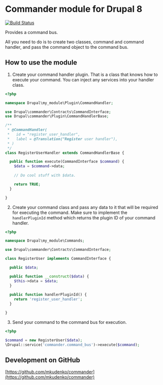 # Commander module for Drupal 8

[![Build Status](https://travis-ci.org/mkudenko/commander.svg?branch=master)](https://travis-ci.org/mkudenko/commander)

Provides a command bus.

All you need to do is to create two classes, command and command handler, and pass the command object to the command bus.

## How to use the module

1. Create your command handler plugin. That is a class that knows how to execute your command. You can inject any services into your handler class.
```php
<?php

namespace Drupal\my_module\Plugin\CommandHandler;

use Drupal\commander\Contracts\CommandInterface;
use Drupal\commander\Plugin\CommandHandlerBase;

/**
 * @CommandHandler(
 *   id = "register_user_handler",
 *   label = @Translation("Register user handler"),
 * )
 */
class RegisterUserHandler extends CommandHandlerBase {

  public function execute(CommandInterface $command) {
    $data = $command->data;
    
    // Do cool stuff with $data. 

    return TRUE;
  }

}
```

2. Create your command class and pass any data to it that will be required for executing the command. Make sure to implement the `handlerPluginId` method which returns the plugin ID of your command handler.
```php
<?php

namespace Drupal\my_module\Commands;

use Drupal\commander\Contracts\CommandInterface;

class RegisterUser implements CommandInterface {

  public $data;

  public function __construct($data) {
    $this->data = $data;
  }
  
  public function handlerPluginId() {
    return 'register_user_handler';
  }

}
```


3. Send your command to the command bus for execution.
```php
<?php

$command = new RegisterUser($data);
\Drupal::service('commander.command_bus')->execute($command);
```

## Development on GitHub
[https://github.com/mkudenko/commander](https://github.com/mkudenko/commander)

